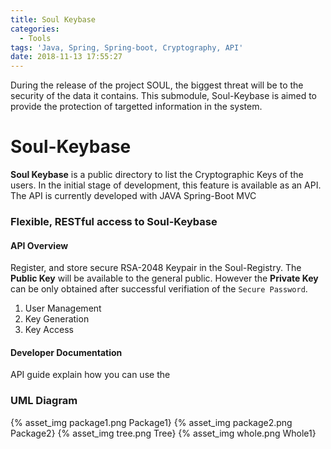 ```yaml
---
title: Soul Keybase
categories:
  - Tools
tags: 'Java, Spring, Spring-boot, Cryptography, API'
date: 2018-11-13 17:55:27
---
```


During the release of the project SOUL, the biggest threat will be to the security of the data it contains. This submodule, Soul-Keybase is aimed to provide the protection of targetted information in the system.

# Soul-Keybase

**Soul Keybase** is a public directory to list the Cryptographic Keys of the users. In the initial stage of development, this feature is available as an API.
The API is currently developed with JAVA Spring-Boot MVC
### Flexible, RESTful access to Soul-Keybase

#### API Overview
Register, and store secure RSA-2048 Keypair in the Soul-Registry. The **Public Key** will be available to the general public. However the **Private Key** can be only obtained after successful verifiation of the `Secure Password`.
1. User Management
2. Key Generation
3. Key Access

#### Developer Documentation
API guide explain how you can use the 


### UML Diagram
{% asset_img package1.png Package1}
{% asset_img package2.png Package2}
{% asset_img tree.png Tree}
{% asset_img whole.png Whole1}

